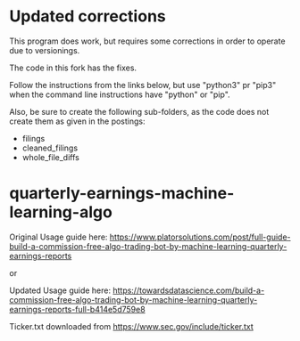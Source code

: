 # Updated corrections
This program does work, but requires some corrections in order to operate due to versionings.

The code in this fork has the fixes.

Follow the instructions from the links below, but use "python3" pr "pip3" when the command line instructions have "python" or "pip".

Also, be sure to create the following sub-folders, as the code does not create them as given in the postings:
- filings
- cleaned_filings
- whole_file_diffs

# quarterly-earnings-machine-learning-algo

Original Usage guide here: https://www.platorsolutions.com/post/full-guide-build-a-commission-free-algo-trading-bot-by-machine-learning-quarterly-earnings-reports

or

Updated Usage guide here: https://towardsdatascience.com/build-a-commission-free-algo-trading-bot-by-machine-learning-quarterly-earnings-reports-full-b414e5d759e8


Ticker.txt downloaded from https://www.sec.gov/include/ticker.txt
